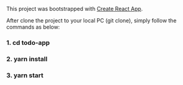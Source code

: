 This project was bootstrapped with [Create React App](https://github.com/facebook/create-react-app).

After clone the project to your local PC (git clone), simply follow the commands as below:

### 1. cd todo-app
### 2. yarn install
### 3. yarn start


